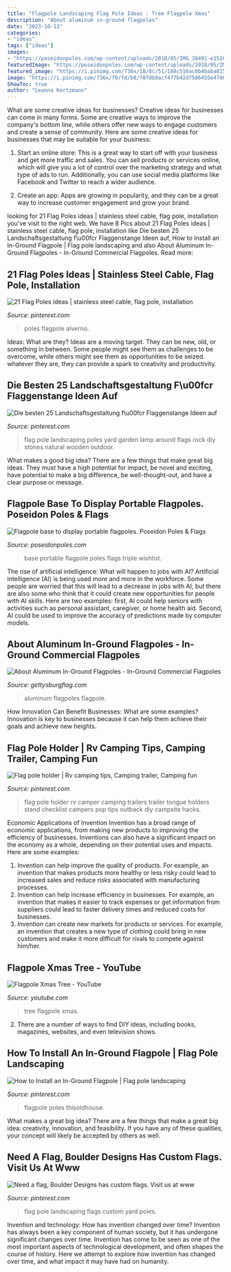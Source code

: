 ```yaml
---
title: "Flagpole Landscaping Flag Pole Ideas : Tree Flagpole Xmas"
description: "About aluminum in-ground flagpoles"
date: "2023-10-13"
categories:
- "ideas"
tags: ["ideas"]
images:
- "https://poseidonpoles.com/wp-content/uploads/2018/05/IMG_38491-e1526264865270-600x800.jpg"
featuredImage: "https://poseidonpoles.com/wp-content/uploads/2018/05/IMG_38491-e1526264865270-600x800.jpg"
featured_image: "https://i.pinimg.com/736x/18/8c/51/188c516ac0b4baba8158066779f4595f--custom-flags-flag-poles.jpg"
image: "https://i.pinimg.com/736x/f0/fd/b8/f0fdb8acf477b42df586455e47d63816.jpg"
ShowToc: true
author: "Leanna Kertzmann"
---
```



What are some creative ideas for businesses?
Creative ideas for businesses can come in many forms. Some are creative ways to improve the company's bottom line, while others offer new ways to engage customers and create a sense of community. Here are some creative ideas for businesses that may be suitable for your business:
1. Start an online store: This is a great way to start off with your business and get more traffic and sales. You can sell products or services online, which will give you a lot of control over the marketing strategy and what type of ads to run. Additionally, you can use social media platforms like Facebook and Twitter to reach a wider audience.

2. Create an app: Apps are growing in popularity, and they can be a great way to increase customer engagement and grow your brand.

	

		
looking for 21 Flag Poles ideas | stainless steel cable, flag pole, installation you've visit to the right web. We have 8 Pics about 21 Flag Poles ideas | stainless steel cable, flag pole, installation like Die besten 25 Landschaftsgestaltung f\u00fcr Flaggenstange Ideen auf, How to Install an In-Ground Flagpole | Flag pole landscaping and also About Aluminum In-Ground Flagpoles - In-Ground Commercial Flagpoles. Read more:
		
    
## 21 Flag Poles Ideas | Stainless Steel Cable, Flag Pole, Installation

<img loading=lazy src="https://i.pinimg.com/474x/73/df/4f/73df4f85d4c53b0e41691670fe7f194d--flag-poles-colleges.jpg" onerror="this.onerror=null;this.src='https://tse1.mm.bing.net/th?id=OIP.A4gIK8G20btY9hngGp1AZAAAAA&amp;pid=15.1';" alt="21 Flag Poles ideas | stainless steel cable, flag pole, installation">

_Source: pinterest.com_

>poles flagpole alverno. 

	

Ideas: What are they?
Ideas are a moving target. They can be new, old, or something in between. Some people might see them as challenges to be overcome, while others might see them as opportunities to be seized. whatever they are, they can provide a spark to creativity and productivity.

    
## Die Besten 25 Landschaftsgestaltung F\u00fcr Flaggenstange Ideen Auf

<img loading=lazy src="https://i.pinimg.com/736x/f0/fd/b8/f0fdb8acf477b42df586455e47d63816.jpg" onerror="this.onerror=null;this.src='https://tse3.mm.bing.net/th?id=OIP.aVDS9Q_7UiwljICBqtUeBgHaFf&amp;pid=15.1';" alt="Die besten 25 Landschaftsgestaltung f\u00fcr Flaggenstange Ideen auf">

_Source: pinterest.com_

>flag pole landscaping poles yard garden lamp around flags rock diy stones natural wooden outdoor. 

	

What makes a good big idea?
There are a few things that make great big ideas. They must have a high potential for impact, be novel and exciting, have potential to make a big difference, be well-thought-out, and have a clear purpose or message.

    
## Flagpole Base To Display Portable Flagpoles. Poseidon Poles &amp; Flags

<img loading=lazy src="https://poseidonpoles.com/wp-content/uploads/2018/05/IMG_38491-e1526264865270-600x800.jpg" onerror="this.onerror=null;this.src='https://tse1.mm.bing.net/th?id=OIP.0_WtjulFDDOLktIK3H3ZFwHaJ4&amp;pid=15.1';" alt="Flagpole base to display portable flagpoles. Poseidon Poles &amp; Flags">

_Source: poseidonpoles.com_

>base portable flagpole poles flags triple wishlist. 

	

The rise of artificial intelligence: What will happen to jobs with AI?
Artificial intelligence (AI) is being used more and more in the workforce. Some people are worried that this will lead to a decrease in jobs with AI, but there are also some who think that it could create new opportunities for people with AI skills. Here are two examples: first, AI could help seniors with activities such as personal assistant, caregiver, or home health aid. Second, AI could be used to improve the accuracy of predictions made by computer models.

    
## About Aluminum In-Ground Flagpoles - In-Ground Commercial Flagpoles

<img loading=lazy src="https://www.gettysburgflag.com/media/catalog/product/cache/2/thumbnail/1040x/040ec09b1e35df139433887a97daa66f/l/o/local_commerical_flag_pole_install.jpg" onerror="this.onerror=null;this.src='https://tse4.mm.bing.net/th?id=OIP.I3mvaVYAxloKO8P1y8VqHAHaJ4&amp;pid=15.1';" alt="About Aluminum In-Ground Flagpoles - In-Ground Commercial Flagpoles">

_Source: gettysburgflag.com_

>aluminum flagpoles flagpole. 

	

How Innovation Can Benefit Businesses: What are some examples?
Innovation is key to businesses because it can help them achieve their goals and achieve new heights.

    
## Flag Pole Holder | Rv Camping Tips, Camping Trailer, Camping Fun

<img loading=lazy src="https://i.pinimg.com/736x/a5/a0/b1/a5a0b1bb23ad0536fec68f67cb26e251--flag-pole-holder-pole-holders.jpg" onerror="this.onerror=null;this.src='https://tse4.mm.bing.net/th?id=OIP.Wgjza0ZC0NpZP-AEsVPWggHaNd&amp;pid=15.1';" alt="Flag pole holder | Rv camping tips, Camping trailer, Camping fun">

_Source: pinterest.com_

>flag pole holder rv camper camping trailers trailer tongue holders stand checklist campers pop tips outback diy campsite hacks. 

	

Economic Applications of Invention
Invention has a broad range of economic applications, from making new products to improving the efficiency of businesses. Inventions can also have a significant impact on the economy as a whole, depending on their potential uses and impacts. Here are some examples: 
1. Invention can help improve the quality of products. For example, an invention that makes products more healthy or less risky could lead to increased sales and reduce risks associated with manufacturing processes. 
2. Invention can help increase efficiency in businesses. For example, an invention that makes it easier to track expenses or get information from suppliers could lead to faster delivery times and reduced costs for businesses. 
3. Invention can create new markets for products or services. For example, an invention that creates a new type of clothing could bring in new customers and make it more difficult for rivals to compete against him/her.

    
## Flagpole Xmas Tree - YouTube

<img loading=lazy src="https://i.ytimg.com/vi/OQ046sLh4K8/maxresdefault.jpg" onerror="this.onerror=null;this.src='https://tse1.mm.bing.net/th?id=OIP.Kbcfyt5EqUKV3PelbCIMEwHaEK&amp;pid=15.1';" alt="Flagpole Xmas Tree - YouTube">

_Source: youtube.com_

>tree flagpole xmas. 

	

2. There are a number of ways to find DIY ideas, including books, magazines, websites, and even television shows.

    
## How To Install An In-Ground Flagpole | Flag Pole Landscaping

<img loading=lazy src="https://i.pinimg.com/736x/de/08/ec/de08ec3db51f68b644748adeaa5d49ac.jpg" onerror="this.onerror=null;this.src='https://tse2.mm.bing.net/th?id=OIP.dhWtsazHvLma06AtYuQ2PwAAAA&amp;pid=15.1';" alt="How to Install an In-Ground Flagpole | Flag pole landscaping">

_Source: pinterest.com_

>flagpole poles thisoldhouse. 

	

What makes a great big idea?
There are a few things that make a great big idea: creativity, innovation, and feasibility. If you have any of these qualities, your concept will likely be accepted by others as well.

    
## Need A Flag, Boulder Designs Has Custom Flags. Visit Us At Www

<img loading=lazy src="https://i.pinimg.com/736x/18/8c/51/188c516ac0b4baba8158066779f4595f--custom-flags-flag-poles.jpg" onerror="this.onerror=null;this.src='https://tse4.mm.bing.net/th?id=OIP.ZU3dAT9RFeU2TXgcD7PGlAHaQV&amp;pid=15.1';" alt="Need a flag, Boulder Designs has custom flags. Visit us at www">

_Source: pinterest.com_

>flag pole landscaping flags custom yard poles. 

	

Invention and technology: How has invention changed over time?
Invention has always been a key component of human society, but it has undergone significant changes over time. Invention has come to be seen as one of the most important aspects of technological development, and often shapes the course of history. Here we attempt to explore how invention has changed over time, and what impact it may have had on humanity.

